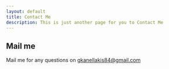 ```yaml
---
layout: default
title: Contact Me
description: This is just another page for you to Contact Me
---
```

## Mail me 
Mail me for any questions on gkanellakis84@gmail.com